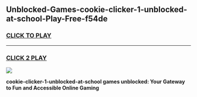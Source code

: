 
## Unblocked-Games-cookie-clicker-1-unblocked-at-school-Play-Free-f54de
<h3>
<a href="https://premium76.site?title=cookie-clicker-1-unblocked-at-school&ref=18A1">CLICK TO PLAY</a></h3>
<hr>

<h3>
<a href="https://premium76.site?title=cookie-clicker-1-unblocked-at-school&ref=18A1">CLICK 2 PLAY</a>
  
</h3>

<a href="https://premium76.site?title=cookie-clicker-1-unblocked-at-school&ref=18A1"><img src="https://clearcache.store/games.png"></a>


**cookie-clicker-1-unblocked-at-school games unblocked: Your Gateway to Fun and Accessible Online Gaming**
